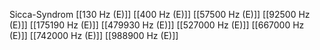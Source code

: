 Sicca-Syndrom
[[130 Hz (E)]]
[[400 Hz (E)]]
[[57500 Hz (E)]]
[[92500 Hz (E)]]
[[175190 Hz (E)]]
[[479930 Hz (E)]]
[[527000 Hz (E)]]
[[667000 Hz (E)]]
[[742000 Hz (E)]]
[[988900 Hz (E)]]